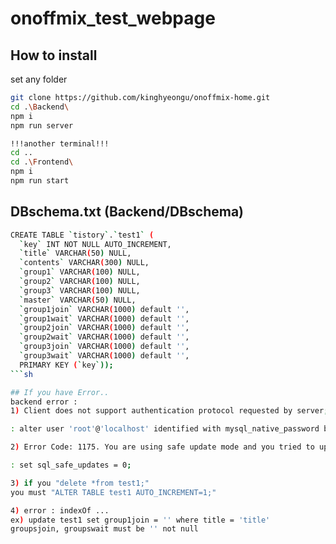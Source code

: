 # onoffmix_test_webpage

## How to install
set any folder
```sh
git clone https://github.com/kinghyeongu/onoffmix-home.git
cd .\Backend\
npm i
npm run server
```

```sh
!!!another terminal!!!
cd ..
cd .\Frontend\
npm i
npm run start
```

## DBschema.txt (Backend/DBschema)
```sh
CREATE TABLE `tistory`.`test1` (
  `key` INT NOT NULL AUTO_INCREMENT,
  `title` VARCHAR(50) NULL,
  `contents` VARCHAR(300) NULL,
  `group1` VARCHAR(100) NULL,
  `group2` VARCHAR(100) NULL,  
  `group3` VARCHAR(100) NULL,  
  `master` VARCHAR(50) NULL,
  `group1join` VARCHAR(1000) default '',
  `group1wait` VARCHAR(1000) default '',
  `group2join` VARCHAR(1000) default '',
  `group2wait` VARCHAR(1000) default '',
  `group3join` VARCHAR(1000) default '',
  `group3wait` VARCHAR(1000) default '',
  PRIMARY KEY (`key`));
```sh

## If you have Error..
backend error : 
1) Client does not support authentication protocol requested by server; consider upgrading MySQL  client

: alter user 'root'@'localhost' identified with mysql_native_password by '1234';

2) Error Code: 1175. You are using safe update mode and you tried to update a table without a WHERE that uses a KEY...

: set sql_safe_updates = 0;

3) if you "delete *from test1;"
you must "ALTER TABLE test1 AUTO_INCREMENT=1;"

4) error : indexOf ...
ex) update test1 set group1join = '' where title = 'title'
groupsjoin, groupswait must be '' not null

